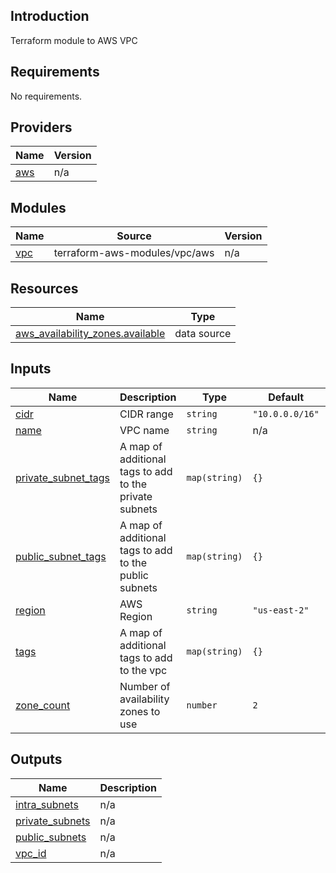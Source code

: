 ## Introduction
Terraform module to AWS VPC

<!-- BEGIN_TF_DOCS -->
## Requirements

No requirements.

## Providers

| Name | Version |
|------|---------|
| <a name="provider_aws"></a> [aws](#provider\_aws) | n/a |

## Modules

| Name | Source | Version |
|------|--------|---------|
| <a name="module_vpc"></a> [vpc](#module\_vpc) | terraform-aws-modules/vpc/aws | n/a |

## Resources

| Name | Type |
|------|------|
| [aws_availability_zones.available](https://registry.terraform.io/providers/hashicorp/aws/latest/docs/data-sources/availability_zones) | data source |

## Inputs

| Name | Description | Type | Default | Required |
|------|-------------|------|---------|:--------:|
| <a name="input_cidr"></a> [cidr](#input\_cidr) | CIDR range | `string` | `"10.0.0.0/16"` | no |
| <a name="input_name"></a> [name](#input\_name) | VPC name | `string` | n/a | yes |
| <a name="input_private_subnet_tags"></a> [private\_subnet\_tags](#input\_private\_subnet\_tags) | A map of additional tags to add to the private subnets | `map(string)` | `{}` | no |
| <a name="input_public_subnet_tags"></a> [public\_subnet\_tags](#input\_public\_subnet\_tags) | A map of additional tags to add to the public subnets | `map(string)` | `{}` | no |
| <a name="input_region"></a> [region](#input\_region) | AWS Region | `string` | `"us-east-2"` | no |
| <a name="input_tags"></a> [tags](#input\_tags) | A map of additional tags to add to the vpc | `map(string)` | `{}` | no |
| <a name="input_zone_count"></a> [zone\_count](#input\_zone\_count) | Number of availability zones to use | `number` | `2` | no |

## Outputs

| Name | Description |
|------|-------------|
| <a name="output_intra_subnets"></a> [intra\_subnets](#output\_intra\_subnets) | n/a |
| <a name="output_private_subnets"></a> [private\_subnets](#output\_private\_subnets) | n/a |
| <a name="output_public_subnets"></a> [public\_subnets](#output\_public\_subnets) | n/a |
| <a name="output_vpc_id"></a> [vpc\_id](#output\_vpc\_id) | n/a |
<!-- END_TF_DOCS -->